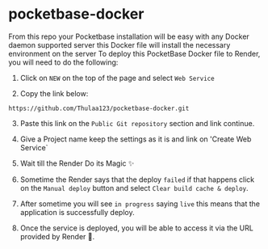 # pocketbase-docker
From this repo your Pocketbase installation will be easy with any Docker daemon supported server this Docker file will install the necessary environment on the server
To deploy this PocketBase Docker file to Render, you will need to do the following:

  1. Click on `NEW` on the top of the page and select `Web Service`

  2. Copy the link below:
  ```
  https://github.com/Thulaa123/pocketbase-docker.git
  ```
  3. Paste this link on the `Public Git repository` section and link continue.
  
  4. Give a Project name keep the settings as it is and link on 'Create Web Service`
  
  5. Wait till the Render Do its Magic ✨
  
  6. Sometime the Render says that the deploy `failed` if that happens click on the `Manual deploy` button and select `Clear build cache & deploy`.
  
  7. After sometime you will see `in progress` saying `live` this means that the application is successfully deploy.
  
  8. Once the service is deployed, you will be able to access it via the URL provided by Render 🚀. 
